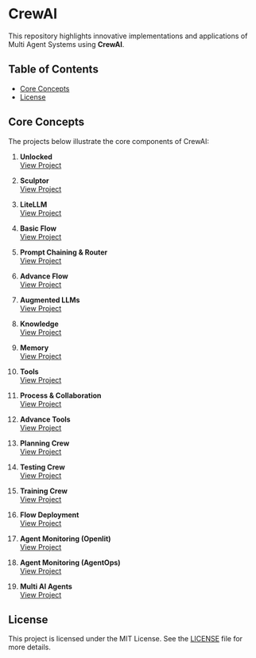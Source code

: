 # CrewAI

This repository highlights innovative implementations and applications of Multi Agent Systems using **CrewAI**.

## Table of Contents

- [Core Concepts](#core-concepts)
- [License](#license)

## Core Concepts

The projects below illustrate the core components of CrewAI:

1. **Unlocked**  
   [View Project](https://github.com/EngineerAbdulQadir/CrewAI/tree/main/Gauge/01%20-%20Unlocked/uv-helloworld)

2. **Sculptor**  
   [View Project](https://github.com/EngineerAbdulQadir/CrewAI/tree/main/Gauge/02%20-%20Sculptor/uv-project)

3. **LiteLLM**  
   [View Project](https://github.com/EngineerAbdulQadir/CrewAI/tree/main/Gauge/03%20-%20LiteLLM/litellm-project)

4. **Basic Flow**  
   [View Project](https://github.com/EngineerAbdulQadir/CrewAI/tree/main/Gauge/04%20-%20Basic%20Flow/crew_flow)

5. **Prompt Chaining & Router**  
   [View Project](https://github.com/EngineerAbdulQadir/CrewAI/tree/main/Gauge/05%20-%20Grinding%20(Prompt%20Chaining%2C%20Router)/grinding)

6. **Advance Flow**  
   [View Project](https://github.com/EngineerAbdulQadir/CrewAI/tree/main/Gauge/06%20-%20Advance%20Flow/advancedflow)

7. **Augmented LLMs**  
   [View Project]()

8. **Knowledge**  
   [View Project]()

9. **Memory**  
   [View Project]()

10. **Tools**  
    [View Project]()

11. **Process & Collaboration**  
    [View Project]()

12. **Advance Tools**  
    [View Project]()

13. **Planning Crew**  
    [View Project]()

14. **Testing Crew**  
    [View Project]()

15. **Training Crew**  
    [View Project]()

16. **Flow Deployment**  
    [View Project]()

17. **Agent Monitoring (Openlit)**  
    [View Project]()

18. **Agent Monitoring (AgentOps)**  
    [View Project]()

19. **Multi AI Agents**  
    [View Project]()

## License

This project is licensed under the MIT License. See the [LICENSE](LICENSE) file for more details.
